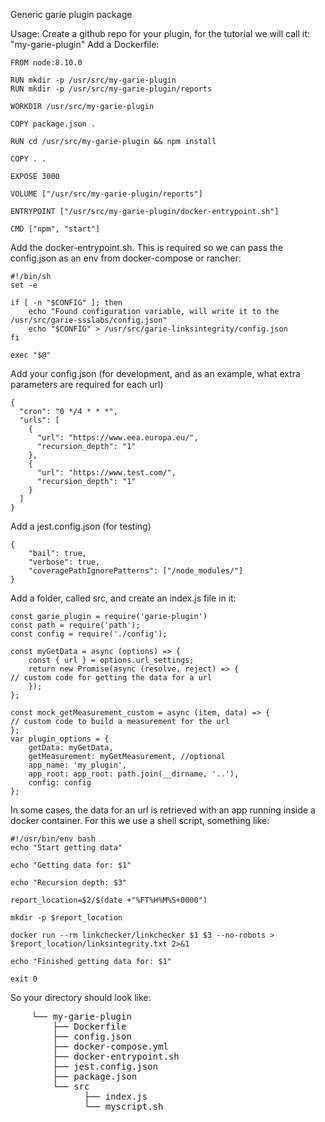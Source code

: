 Generic garie plugin package

Usage:
Create a github repo for your plugin, for the tutorial we will call it: "my-garie-plugin"
Add a Dockerfile:
```
FROM node:8.10.0

RUN mkdir -p /usr/src/my-garie-plugin
RUN mkdir -p /usr/src/my-garie-plugin/reports

WORKDIR /usr/src/my-garie-plugin

COPY package.json .

RUN cd /usr/src/my-garie-plugin && npm install

COPY . .

EXPOSE 3000

VOLUME ["/usr/src/my-garie-plugin/reports"]

ENTRYPOINT ["/usr/src/my-garie-plugin/docker-entrypoint.sh"]

CMD ["npm", "start"]
```
Add the docker-entrypoint.sh. This is required so we can pass the config.json as an env from docker-compose or rancher:
```
#!/bin/sh
set -e

if [ -n "$CONFIG" ]; then
    echo "Found configuration variable, will write it to the /usr/src/garie-ssslabs/config.json"
    echo "$CONFIG" > /usr/src/garie-linksintegrity/config.json
fi

exec "$@"
```
Add your config.json (for development, and as an example, what extra parameters are required for each url)
```
{
  "cron": "0 */4 * * *",
  "urls": [
    {
      "url": "https://www.eea.europa.eu/",
      "recursion_depth": "1"
    },
    {
      "url": "https://www.test.com/",
      "recursion_depth": "1"
    }
  ]
}
```
Add a jest.config.json (for testing)
```
{
    "bail": true,
    "verbose": true,
    "coveragePathIgnorePatterns": ["/node_modules/"]
}
```
Add a folder, called src, and create an index.js file in it:
```
const garie_plugin = require('garie-plugin')
const path = require('path');
const config = require('./config');

const myGetData = async (options) => {
    const { url } = options.url_settings;
    return new Promise(async (resolve, reject) => {
// custom code for getting the data for a url
    });
};

const mock_getMeasurement_custom = async (item, data) => {
// custom code to build a measurement for the url
};
var plugin_options = {
    getData: myGetData,
    getMeasurement: myGetMeasurement, //optional
    app_name: 'my_plugin',
    app_root: app_root: path.join(__dirname, '..'),
    config: config
};
```
In some cases, the data for an url is retrieved with an app running inside a docker container. For this we use a shell script, something like:
```
#!/usr/bin/env bash
echo "Start getting data"

echo "Getting data for: $1"

echo "Recursion depth: $3"

report_location=$2/$(date +"%FT%H%M%S+0000")

mkdir -p $report_location

docker run --rm linkchecker/linkchecker $1 $3 --no-robots > $report_location/linksintegrity.txt 2>&1

echo "Finished getting data for: $1"

exit 0
```
So your directory should look like:
<pre>
    └── my-garie-plugin
        ├── Dockerfile
        ├── config.json
        ├── docker-compose.yml
        ├── docker-entrypoint.sh
        ├── jest.config.json
        ├── package.json
        └── src
              ├── index.js
              └── myscript.sh
</pre>
